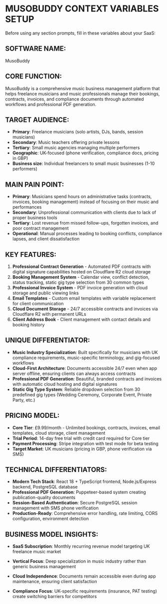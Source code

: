# MUSOBUDDY CONTEXT VARIABLES SETUP

Before using any section prompts, fill in these variables about your SaaS:

## SOFTWARE NAME: 
MusoBuddy

## CORE FUNCTION: 
MusoBuddy is a comprehensive music business management platform that helps freelance musicians and music professionals manage their bookings, contracts, invoices, and compliance documents through automated workflows and professional PDF generation.

## TARGET AUDIENCE: 
- **Primary**: Freelance musicians (solo artists, DJs, bands, session musicians)
- **Secondary**: Music teachers offering private lessons
- **Tertiary**: Small music agencies managing multiple performers
- **Geographic**: UK-focused (phone verification, compliance docs, pricing in GBP)
- **Business size**: Individual freelancers to small music businesses (1-10 performers)

## MAIN PAIN POINT: 
- **Primary**: Musicians spend hours on administrative tasks (contracts, invoices, booking management) instead of focusing on their music and performances
- **Secondary**: Unprofessional communication with clients due to lack of proper business tools
- **Tertiary**: Lost revenue from missed follow-ups, forgotten invoices, and poor contract management
- **Operational**: Manual processes leading to booking conflicts, compliance lapses, and client dissatisfaction

## KEY FEATURES: 
1. **Professional Contract Generation** - Automated PDF contracts with digital signature capabilities hosted on Cloudflare R2 cloud storage
2. **Booking Management System** - Calendar view, conflict detection, status tracking, static gig type selection from 30 common types
3. **Professional Invoice System** - PDF invoice generation with cloud storage and public viewing links
4. **Email Templates** - Custom email templates with variable replacement for client communication
5. **Cloud Document Storage** - 24/7 accessible contracts and invoices via Cloudflare R2 with permanent URLs
6. **Client Address Book** - Client management with contact details and booking history

## UNIQUE DIFFERENTIATOR: 
- **Music Industry Specialization**: Built specifically for musicians with UK compliance requirements, music-specific terminology, and gig-focused workflows
- **Cloud-First Architecture**: Documents accessible 24/7 even when app server offline, ensuring clients can always access contracts
- **Professional PDF Generation**: Beautiful, branded contracts and invoices with automatic cloud hosting and digital signatures
- **Static Gig Type System**: Reliable dropdown selection from 30 predefined gig types (Wedding Ceremony, Corporate Event, Private Party, etc.)

## PRICING MODEL: 
- **Core Tier**: £9.99/month - Unlimited bookings, contracts, invoices, email templates, cloud storage, client management
- **Trial Period**: 14-day free trial with credit card required for Core tier
- **Payment Processing**: Stripe integration with test mode for beta testing
- **Target Market**: UK musicians (pricing in GBP, phone verification via SMS)

## TECHNICAL DIFFERENTIATORS:
- **Modern Tech Stack**: React 18 + TypeScript frontend, Node.js/Express backend, PostgreSQL database
- **Professional PDF Generation**: Puppeteer-based system creating publication-quality documents
- **Session-Based Authentication**: Secure PostgreSQL session management with SMS phone verification
- **Production-Ready**: Comprehensive error handling, rate limiting, CORS configuration, environment detection

## BUSINESS MODEL INSIGHTS:
- **SaaS Subscription**: Monthly recurring revenue model targeting UK freelance music market

- **Vertical Focus**: Deep specialization in music industry rather than generic business management
- **Cloud Independence**: Documents remain accessible even during app maintenance, ensuring client satisfaction
- **Compliance Focus**: UK-specific requirements (insurance, PAT testing) create switching barriers for competitors